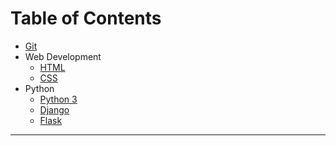 # Table of Contents

* [Git](git/git.md)
* Web Development
  * [HTML](wd/html.md)
  * [CSS](wd/css.md)
* Python
  * [Python 3](python/python-3.md)
  * [Django](python/django.md)
  * [Flask](python/flask.md)

---
<br>
